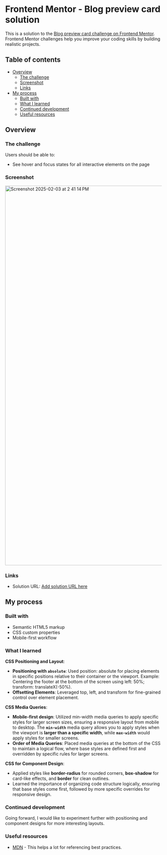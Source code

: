 # Frontend Mentor - Blog preview card solution

This is a solution to the [Blog preview card challenge on Frontend Mentor](https://www.frontendmentor.io/challenges/blog-preview-card-ckPaj01IcS). Frontend Mentor challenges help you improve your coding skills by building realistic projects. 

## Table of contents

- [Overview](#overview)
  - [The challenge](#the-challenge)
  - [Screenshot](#screenshot)
  - [Links](#links)
- [My process](#my-process)
  - [Built with](#built-with)
  - [What I learned](#what-i-learned)
  - [Continued development](#continued-development)
  - [Useful resources](#useful-resources)

## Overview

### The challenge

Users should be able to:

- See hover and focus states for all interactive elements on the page

### Screenshot

<img width="1219" alt="Screenshot 2025-02-03 at 2 41 14 PM" src="https://github.com/user-attachments/assets/d21de7b5-39ec-4d10-b52b-5006fd485410" />

### Links

- Solution URL: [Add solution URL here](https://simgrant.github.io/blog_preview_card/)

## My process

### Built with

- Semantic HTML5 markup
- CSS custom properties
- Mobile-first workflow

### What I learned

**CSS Positioning and Layout**:
   - **Positioning with `absolute`**: Used position: absolute for placing elements in specific positions relative to their container or the viewport. Example: Centering the footer at the bottom of the screen using left: 50%; transform: translateX(-50%).
   - **Offsetting Elements**: Leveraged top, left, and transform for fine-grained control over element placement.
   
**CSS Media Queries**:
   - **Mobile-first design**: Utilized min-width media queries to apply specific styles for larger screen sizes, ensuring a responsive layout from mobile to desktop. The **`min-width`** media query allows you to apply styles when the viewport is **larger than a specific width**, while **`max-width`** would apply styles for smaller screens.
   - **Order of Media Queries**: Placed media queries at the bottom of the CSS to maintain a logical flow, where base styles are defined first and overridden by specific rules for larger screens.

**CSS for Component Design**:
   - Applied styles like **border-radius** for rounded corners, **box-shadow** for card-like effects, and **border** for clean outlines.
   - Learned the importance of organizing code structure logically, ensuring that base styles come first, followed by more specific overrides for responsive design.


### Continued development

Going forward, I would like to experiment further with positioning and component designs for more interesting layouts.


### Useful resources

- [MDN](https://developer.mozilla.org/en-US/docs/Web/CSS) - This helps a lot for referencing best practices.


